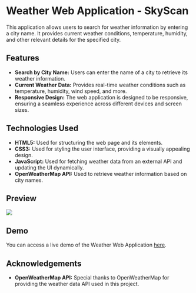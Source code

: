 # Weather Web Application - SkyScan

This application allows users to search for weather information by entering a city name. It provides current weather conditions, temperature, humidity, and other relevant details for the specified city.

## Features

- **Search by City Name:** Users can enter the name of a city to retrieve its weather information.
- **Current Weather Data:** Provides real-time weather conditions such as temperature, humidity, wind speed, and more.
- **Responsive Design:** The web application is designed to be responsive, ensuring a seamless experience across different devices and screen sizes.

## Technologies Used

- **HTML5:** Used for structuring the web page and its elements.
- **CSS3:** Used for styling the user interface, providing a visually appealing design.
- **JavaScript:** Used for fetching weather data from an external API and updating the UI dynamically.
- **OpenWeatherMap API:** Used to retrieve weather information based on city names.

## Preview

![]([preview.png](https://github.com/anchanareghu/WeatherApp/assets/143755659/e560a75e-8d06-44e7-be38-30205f15bcc5))

## Demo

You can access a live demo of the Weather Web Application [here](https://anchanareghu.github.io/WeatherApp/).

## Acknowledgements

- **OpenWeatherMap API:** Special thanks to OpenWeatherMap for providing the weather data API used in this project.

